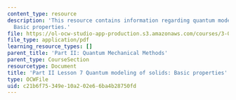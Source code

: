 ```yaml
---
content_type: resource
description: 'This resource contains information regarding quantum modeling of solids:
  Basic properties.'
file: https://ol-ocw-studio-app-production.s3.amazonaws.com/courses/3-021j-introduction-to-modeling-and-simulation-spring-2012/c21b6f75349e10a202e66ba4b28750fd_MIT3_021JS12_L7.pdf
file_type: application/pdf
learning_resource_types: []
parent_title: 'Part II: Quantum Mechanical Methods'
parent_type: CourseSection
resourcetype: Document
title: 'Part II Lesson 7 Quantum modeling of solids: Basic properties'
type: OCWFile
uid: c21b6f75-349e-10a2-02e6-6ba4b28750fd
---
```

